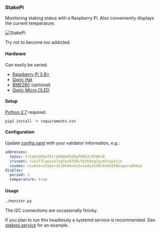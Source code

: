 ### StakePi

Monitoring staking status with a Raspberry Pi. Also conveniently displays the current temperature.

![StakePi](https://media.giphy.com/media/35SgSf6FclFSUJO13Q/giphy.gif)

Try not to become too addicted.

#### Hardware

Can easily be varied.

- [Raspberry Pi 3 B+](https://www.sparkfun.com/products/14643)
- [Qwiic Hat](https://www.sparkfun.com/products/14459)
- [BME280](https://www.sparkfun.com/products/14348) (optional)
- [Qwiic Micro OLED](https://www.sparkfun.com/products/14532)

#### Setup

[Python 2.7](https://www.python.org/) required.

```
pip2 install -r requirements.txt
```

#### Configuration

Update [config.yaml](config.yaml) with your validator information, e.g.:

```yaml
addresses:
  tezos: tz1eEnQhbwf6trb8Q8mPb2RaPkNk2rN7BKi8
  irisnet: iva1f3lapzxe7ugfex8358ufp5k8xg2yym5tpp2xje
  cosmos: cosmosvaloper1kj0h4kn4z5xvedu2nd9c4a9a559wvpuvu0h6qn
display:
  period: 2
  temperature: true
```

#### Usage

```bash
./monitor.py
```

The I2C connections are occasionally finicky.

If you plan to run this headlessly a systemd service is recommended. See [stakepi.service](stakepi.service) for an example.
